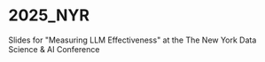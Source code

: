# 2025_NYR
Slides for "Measuring LLM Effectiveness" at the The New York Data Science &amp; AI Conference

